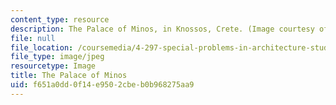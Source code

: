 ```yaml
---
content_type: resource
description: The Palace of Minos, in Knossos, Crete. (Image courtesy of AICT.)
file: null
file_location: /coursemedia/4-297-special-problems-in-architecture-studies-fall-2000/f651a0dd0f14e9502cbeb0b968275aa9_4-297f00.jpg
file_type: image/jpeg
resourcetype: Image
title: The Palace of Minos
uid: f651a0dd-0f14-e950-2cbe-b0b968275aa9
---
```

